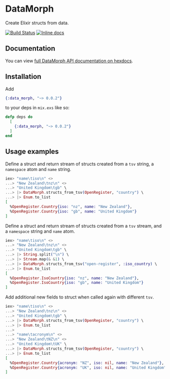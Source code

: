 # DataMorph

Create Elixir structs from data.

[![Build Status](https://api.travis-ci.org/robmckinnon/data_morph.svg)](https://travis-ci.org/robmckinnon/data_morph)
[![Inline docs](http://inch-ci.org/github/robmckinnon/data_morph.svg)](http://inch-ci.org/github/robmckinnon/data_morph)

## Documentation

You can view [full DataMorph API documentation on hexdocs](https://hexdocs.pm/data_morph/DataMorph.html).

## Installation

Add
```elixir
{:data_morph, "~> 0.0.2"}
```
to your deps in `mix.exs` like so:

```elixir
defp deps do
  [
    {:data_morph, "~> 0.0.2"}
  ]
end
```

## Usage examples

Define a struct and return stream of structs created from a `tsv` string, a `namespace` atom and `name` string.

```elixir
iex> "name\tiso\n" <>
...> "New Zealand\tnz\n" <>
...> "United Kingdom\tgb" \
...> |> DataMorph.structs_from_tsv(OpenRegister, "country") \
...> |> Enum.to_list
[
  %OpenRegister.Country{iso: "nz", name: "New Zealand"},
  %OpenRegister.Country{iso: "gb", name: "United Kingdom"}
]
```

Define a struct and return stream of structs created from a `tsv` stream, and a `namespace` string and `name` atom.

```elixir
iex> "name\tiso\n" <>
...> "New Zealand\tnz\n" <>
...> "United Kingdom\tgb" \
...> |> String.split("\n") \
...> |> Stream.map(& &1) \
...> |> DataMorph.structs_from_tsv("open-register", :iso_country) \
...> |> Enum.to_list
[
  %OpenRegister.IsoCountry{iso: "nz", name: "New Zealand"},
  %OpenRegister.IsoCountry{iso: "gb", name: "United Kingdom"}
]
```

Add additional new fields to struct when called again with different `tsv`.

```elixir
iex> "name\tiso\n" <>
...> "New Zealand\tnz\n" <>
...> "United Kingdom\tgb" \
...> |> DataMorph.structs_from_tsv(OpenRegister, "country") \
...> |> Enum.to_list
...>
...> "name\tacronym\n" <>
...> "New Zealand\tNZ\n" <>
...> "United Kingdom\tUK" \
...> |> DataMorph.structs_from_tsv(OpenRegister, "country") \
...> |> Enum.to_list
[
  %OpenRegister.Country{acronym: "NZ", iso: nil, name: "New Zealand"},
  %OpenRegister.Country{acronym: "UK", iso: nil, name: "United Kingdom"}
]
```
